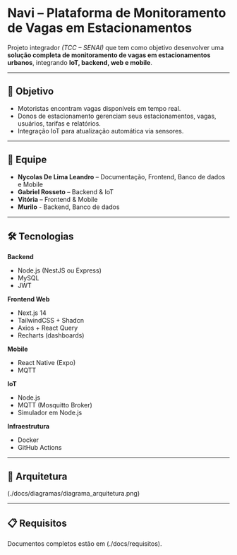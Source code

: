 # Navi – Plataforma de Monitoramento de Vagas em Estacionamentos

Projeto integrador *(TCC – SENAI)* que tem como objetivo desenvolver uma **solução completa de monitoramento de vagas em estacionamentos urbanos**, integrando **IoT, backend, web e mobile**.

---

## 🎯 Objetivo
- Motoristas encontram vagas disponíveis em tempo real.
- Donos de estacionamento gerenciam seus estacionamentos, vagas, usuários, tarifas e relatórios.
- Integração IoT para atualização automática via sensores.

---

## 👥 Equipe
- **Nycolas De Lima Leandro** – Documentação, Frontend, Banco de dados e Mobile
- **Gabriel Rosseto** – Backend & IoT
- **Vitória** – Frontend & Mobile
- **Murilo** - Backend, Banco de dados

---

## 🛠️ Tecnologias
**Backend**
- Node.js (NestJS ou Express)
- MySQL
- JWT

**Frontend Web**
- Next.js 14
- TailwindCSS + Shadcn
- Axios + React Query
- Recharts (dashboards)

**Mobile**
- React Native (Expo)
- MQTT

**IoT**
- Node.js
- MQTT (Mosquitto Broker)
- Simulador em Node.js

**Infraestrutura**
- Docker
- GitHub Actions 

---

## 📐 Arquitetura
(./docs/diagramas/diagrama_arquitetura.png)

---

## 📋 Requisitos
Documentos completos estão em (./docs/requisitos).
